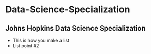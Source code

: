 # Data-Science-Specialization
## Johns Hopkins Data Science Specialization

* This is how you make a list
* List point #2
